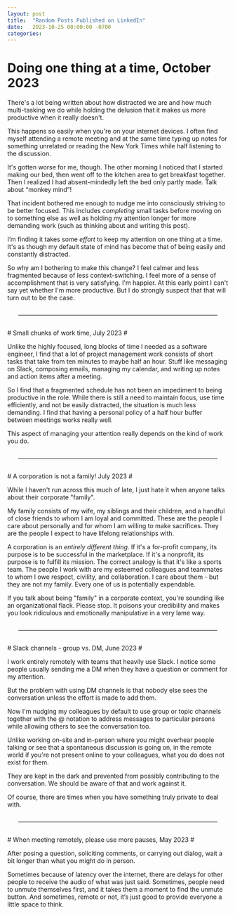 ```yaml
---
layout: post
title:  "Random Posts Published on LinkedIn"
date:   2023-10-25 00:00:00 -0700
categories: 
---
```

# Doing one thing at a time,  October 2023 #

There's a lot being written about how distracted we are and how much multi-tasking we do while holding the delusion that it makes us more productive when it really doesn't.

This happens so easily when you're on your internet devices. I often find myself attending a remote meeting and at the same time typing up notes for something unrelated or reading the New York Times while half listening to the discussion.

It's gotten worse for me, though. The other morning I noticed that I started making our bed, then went off to the kitchen area to get breakfast together. Then I realized I had absent-mindedly left the bed only partly made. Talk about “monkey mind”!

That incident bothered me enough to nudge me into consciously striving to be better focused. This includes *completing* small tasks before moving on to something else as well as holding my attention longer for more demanding work (such as thinking about and writing this post).

I’m finding it takes some *effort* to keep my attention on one thing at a time. It's as though my default state of mind has become that of being easily and constantly distracted. 

So why am I bothering to make this change? I feel calmer and less fragmented because of less context-switching. I feel more of a sense of accomplishment that is very satisfying. I'm happier. At this early point I can't say yet whether I'm more productive. But I do strongly suspect that that will turn out to be the case.
<br /><br />
<hr style="width:90%;margin-left:5%" />
<br />
# Small chunks of work time,  July 2023 #

Unlike the highly focused, long blocks of time I needed as a software engineer, I find that a lot of project management work consists of short tasks that take from ten minutes to maybe half an hour. Stuff like messaging on Slack, composing emails, managing my calendar, and writing up notes and action items after a meeting.

So I find that a fragmented schedule has not been an impediment to being productive in the role. While there is still a need to maintain focus, use time efficiently, and not be easily distracted, the situation is much less demanding. I find that having a personal policy of a half hour buffer between meetings works really well.

This aspect of managing your attention really depends on the kind of work you do.
<br /><br />
<hr style="width:90%;margin-left:5%" />
<br />
# A corporation is not a family!  July 2023 #

While I haven't run across this much of late, I just hate it when anyone talks about their corporate "family".

My family consists of my wife, my siblings and their children, and a handful of close friends to whom I am loyal and committed. These are the people I care about personally and for whom I am willing to make sacrifices. They are the people I expect to have lifelong relationships with.

A corporation is an *entirely different thing*. If it's a for-profit company, its purpose is to be successful in the marketplace. If it's a nonprofit, its purpose is to fulfill its mission. The correct analogy is that it's like a sports team. The people I work with are my esteemed colleagues and teammates to whom I owe respect, civility, and collaboration. I care about them - but they are not my family. Every one of us is potentially expendable.

If you talk about being "family" in a corporate context, you're sounding like an organizational flack. Please stop. It poisons your credibility and makes you look ridiculous and emotionally manipulative in a very lame way.
<br /><br />
<hr style="width:90%;margin-left:5%" />
<br />
# Slack channels - group vs. DM,   June 2023 #

I work entirely remotely with teams that heavily use Slack. I notice some people usually sending me a DM when they have a question or comment for my attention.

But the problem with using DM channels is that nobody else sees the conversation unless the effort is made to add them.

Now I'm nudging my colleagues by default to use group or topic channels together with the @ notation to address messages to particular persons while allowing others to see the conversation too.

Unlike working on-site and in-person where you might overhear people talking or see that a spontaneous discussion is going on, in the remote world if you're not present online to your colleagues, what you do does not exist for them.

They are kept in the dark and prevented from possibly contributing to the conversation. We should be aware of that and work against it.

Of course, there are times when you have something truly private to deal with.
<br /><br />
<hr style="width:90%;margin-left:5%" />
<br />
# When meeting remotely, please use more pauses,  May 2023 #

After posing a question, soliciting comments, or carrying out dialog, wait a bit longer than what you might do in person.

Sometimes because of latency over the internet, there are delays for other people to receive the audio of what was just said. Sometimes, people need to unmute themselves first, and it takes them a moment to find the unmute button. And sometimes, remote or not, it’s just good to provide everyone a little space to think.
